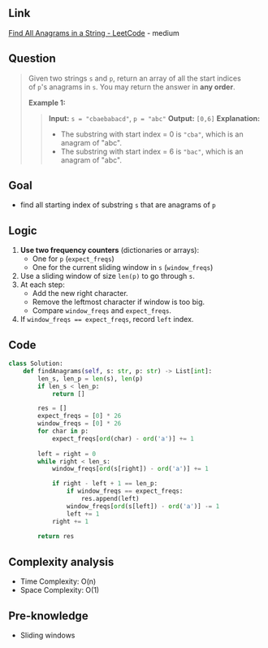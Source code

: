 ## Link
[Find All Anagrams in a String - LeetCode](https://leetcode.com/problems/find-all-anagrams-in-a-string/description/) - medium
## Question
> Given two strings `s` and `p`, return an array of all the start indices of `p`'s anagrams in `s`. You may return the answer in **any order**.
> 
> **Example 1:**
>> **Input:** `s = "cbaebabacd"`, `p = "abc"`
>> **Output:** `[0,6]`
>> **Explanation:**
>> - The substring with start index = 0 is `"cba"`, which is an anagram of "abc".
>> - The substring with start index = 6 is `"bac"`, which is an anagram of "abc".
## Goal
- find all starting index of substring `s` that are anagrams of `p`

## Logic
1. **Use two frequency counters** (dictionaries or arrays):    
    - One for `p` (`expect_freqs`)
    - One for the current sliding window in `s` (`window_freqs`)
2. Use a sliding window of size `len(p)` to go through `s`.
3. At each step:
    - Add the new right character.
    - Remove the leftmost character if window is too big.
    - Compare `window_freqs` and `expect_freqs`.
4. If `window_freqs == expect_freqs`, record `left` index.
## Code
```python
class Solution:
    def findAnagrams(self, s: str, p: str) -> List[int]:
        len_s, len_p = len(s), len(p)
        if len_s < len_p:
            return []

        res = []
        expect_freqs = [0] * 26
        window_freqs = [0] * 26
        for char in p:
            expect_freqs[ord(char) - ord('a')] += 1
        
        left = right = 0
        while right < len_s:
            window_freqs[ord(s[right]) - ord('a')] += 1

            if right - left + 1 == len_p:
                if window_freqs == expect_freqs:
                    res.append(left)
                window_freqs[ord(s[left]) - ord('a')] -= 1
                left += 1
            right += 1
        
        return res
```

## Complexity analysis
- Time Complexity: O(n)
- Space Complexity: O(1)
## Pre-knowledge
- Sliding windows

